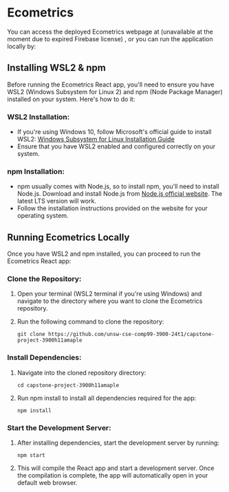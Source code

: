 # Ecometrics

You can access the deployed Ecometrics webpage at (unavailable at the moment due to expired Firebase license) , or you can run the application locally by:

## Installing WSL2 & npm

Before running the Ecometrics React app, you'll need to ensure you have WSL2 (Windows Subsystem for Linux 2) and npm (Node Package Manager) installed on your system. Here's how to do it:

### WSL2 Installation:

- If you're using Windows 10, follow Microsoft's official guide to install WSL2: [Windows Subsystem for Linux Installation Guide](https://docs.microsoft.com/en-us/windows/wsl/install)
- Ensure that you have WSL2 enabled and configured correctly on your system.

### npm Installation:

- npm usually comes with Node.js, so to install npm, you'll need to install Node.js. Download and install Node.js from [Node.js official website](https://nodejs.org/). The latest LTS version will work.
- Follow the installation instructions provided on the website for your operating system.

## Running Ecometrics Locally

Once you have WSL2 and npm installed, you can proceed to run the Ecometrics React app:

### Clone the Repository:

1.  Open your terminal (WSL2 terminal if you're using Windows) and navigate to the directory where you want to clone the Ecometrics repository.
2.  Run the following command to clone the repository:

        git clone https://github.com/unsw-cse-comp99-3900-24t1/capstone-project-3900h11amaple

### Install Dependencies:

1.  Navigate into the cloned repository directory:

        cd capstone-project-3900h11amaple

2.  Run npm install to install all dependencies required for the app:

        npm install

### Start the Development Server:

1.  After installing dependencies, start the development server by running:

        npm start

2.  This will compile the React app and start a development server. Once the compilation is complete, the app will automatically open in your default web browser.
